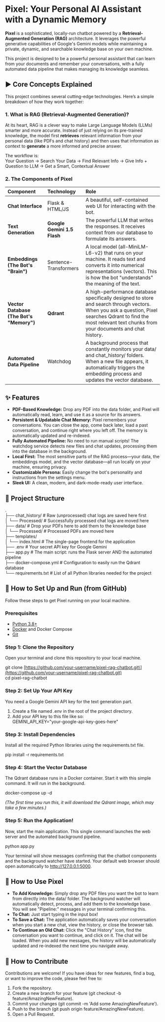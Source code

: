 # **Pixel: Your Personal AI Assistant with a Dynamic Memory**

**Pixel** is a sophisticated, locally-run chatbot powered by a **Retrieval-Augmented Generation (RAG)** architecture. It leverages the powerful generative capabilities of Google's Gemini models while maintaining a private, dynamic, and searchable knowledge base on your own machine.

This project is designed to be a powerful personal assistant that can learn from your documents and remember your conversations, with a fully automated data pipeline that makes managing its knowledge seamless.

## **► Core Concepts Explained**

This project combines several cutting-edge technologies. Here’s a simple breakdown of how they work together:

### **1\. What is RAG (Retrieval-Augmented Generation)?**

At its heart, RAG is a clever way to make Large Language Models (LLMs) smarter and more accurate. Instead of just relying on its pre-trained knowledge, the model first **retrieves** relevant information from your personal data (like PDFs and chat history) and then uses that information as context to **generate** a more informed and precise answer.

The workflow is:  
Your Question → Search Your Data → Find Relevant Info → Give Info \+ Question to LLM → Get a Smart, Contextual Answer

### **2\. The Components of Pixel**

| Component | Technology | Role |
| :---- | :---- | :---- |
| **Chat Interface** | Flask & HTML/JS | A beautiful, self-contained web UI for interacting with the bot. |
| **Text Generation** | **Google Gemini 1.5 Flash** | The powerful LLM that writes the responses. It receives context from our database to formulate its answers. |
| **Embeddings (The Bot's "Brain")** | Sentence-Transformers | A local model (all-MiniLM-L6-v2) that runs on your machine. It reads text and converts it into numerical representations (vectors). This is how the bot "understands" the meaning of the text. |
| **Vector Database (The Bot's "Memory")** | **Qdrant** | A high-performance database specifically designed to store and search through vectors. When you ask a question, Pixel searches Qdrant to find the most relevant text chunks from your documents and chat history. |
| **Automated Data Pipeline** | Watchdog | A background process that constantly monitors your data/ and chat\_history/ folders. When a new file appears, it automatically triggers the embedding process and updates the vector database. |

## **✨ Features**

* **PDF-Based Knowledge:** Drop any PDF into the data folder, and Pixel will automatically read, learn, and use it as a source for its answers.  
* **Persistent & Updatable Chat Memory:** Pixel remembers your conversations. You can close the app, come back later, load a past conversation, and continue right where you left off. The memory is automatically updated and re-indexed.  
* **Fully Automated Pipeline:** No need to run manual scripts\! The watchdog service detects new files and chat updates, processing them into the database in the background.  
* **Local First:** The most sensitive parts of the RAG process—your data, the embeddings model, and the vector database—all run locally on your machine, ensuring privacy.  
* **Customizable Persona:** Easily change the bot's personality and instructions from the settings menu.  
* **Sleek UI:** A clean, modern, and dark-mode-ready user interface.

## **📂 Project Structure**

.  
├── chat\_history/         \# Raw (unprocessed) chat logs are saved here first  
│   └── Processed/        \# Successfully processed chat logs are moved here  
├── data/                 \# Drop your PDFs here to add them to the knowledge base  
│   └── Processed/        \# Processed PDFs are moved here  
├── templates/  
│   └── index.html        \# The single-page frontend for the application  
├── .env                  \# Your secret API key for Google Gemini  
├── app.py                \# The main script: runs the Flask server AND the automated pipeline  
├── docker-compose.yml    \# Configuration to easily run the Qdrant database  
└── requirements.txt      \# List of all Python libraries needed for the project

## **🚀 How to Set Up and Run (from GitHub)**

Follow these steps to get Pixel running on your local machine.

### **Prerequisites**

* [Python 3.8+](https://www.python.org/downloads/)  
* [Docker](https://www.docker.com/get-started/) and Docker Compose  
* [Git](https://git-scm.com/downloads/)

### **Step 1: Clone the Repository**

Open your terminal and clone this repository to your local machine.

git clone \[https://github.com/your-username/pixel-rag-chatbot.git\](https://github.com/your-username/pixel-rag-chatbot.git)  
cd pixel-rag-chatbot

### **Step 2: Set Up Your API Key**

You need a Google Gemini API key for the text generation part.

1. Create a file named .env in the root of the project directory.  
2. Add your API key to this file like so:  
   GEMINI\_API\_KEY="your-google-api-key-goes-here"

### **Step 3: Install Dependencies**

Install all the required Python libraries using the requirements.txt file.

pip install \-r requirements.txt

### **Step 4: Start the Vector Database**

The Qdrant database runs in a Docker container. Start it with this simple command. It will run in the background.

docker-compose up \-d

*(The first time you run this, it will download the Qdrant image, which may take a few minutes.)*

### **Step 5: Run the Application\!**

Now, start the main application. This single command launches the web server and the automated background pipeline.

python app.py

Your terminal will show messages confirming that the chatbot components and the background watcher have started. Your default web browser should open automatically to http://127.0.0.1:5000.

## **📖 How to Use Pixel**

* **To Add Knowledge:** Simply drop any PDF files you want the bot to learn from directly into the data/ folder. The background watcher will automatically detect, process, and add them to the knowledge base. You will see "Pipeline:" messages in your terminal confirming this.  
* **To Chat:** Just start typing in the input box\!  
* **To Save a Chat:** The application automatically saves your conversation when you start a new chat, view the history, or close the browser tab.  
* **To Continue an Old Chat:** Click the "Chat History" icon, find the conversation you want to continue, and click on it. The chat will be loaded. When you add new messages, the history will be automatically updated and re-indexed the next time you navigate away.

## **🤝 How to Contribute**

Contributions are welcome\! If you have ideas for new features, find a bug, or want to improve the code, please feel free to:

1. Fork the repository.  
2. Create a new branch for your feature (git checkout \-b feature/AmazingNewFeature).  
3. Commit your changes (git commit \-m 'Add some AmazingNewFeature').  
4. Push to the branch (git push origin feature/AmazingNewFeature).  
5. Open a Pull Request.
